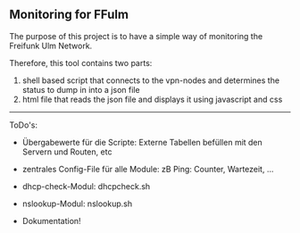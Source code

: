 ## Monitoring for FFulm

The purpose of this project is to have a simple way of monitoring the Freifunk Ulm Network.

Therefore, this tool contains two parts:
1. shell based script that connects to the vpn-nodes and determines the status to dump in into a json file
2. html file that reads the json file and displays it using javascript and css


------
ToDo's:
* Übergabewerte für die Scripte: Externe Tabellen befüllen mit den Servern und Routen, etc

* zentrales Config-File für alle Module: zB Ping: Counter, Wartezeit, ...

* dhcp-check-Modul: dhcpcheck.sh

* nslookup-Modul: nslookup.sh

* Dokumentation!

